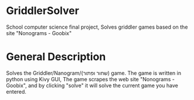 # GriddlerSolver
School computer science final project,
Solves griddler games based on the site "Nonograms - Goobix"

# General Description
Solves the Griddler/Nanogram/(שחור ופתור) game.
The game is written in python using Kivy GUI,
The game scrapes the web site "Nonograms - Goobix", and by clicking "solve" it will solve
the current game you have entered.
